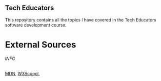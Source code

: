 ## Tech Educators

This repository contains all the topics I have covered in the Tech Educators software development course.

# External Sources

###### INFO

[MDN](https://developer.mozilla.org/en-US/), [W3Scgool](https://www.w3schools.com/),
